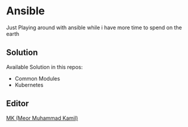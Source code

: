 # Ansible
Just Playing around with ansible while i have more time to spend on the earth

## Solution
Available Solution in this repos:
- Common Modules
- Kubernetes

## Editor
[MK (Meor Muhammad Kamil)](https://www.linkedin.com/in/mk97/)
